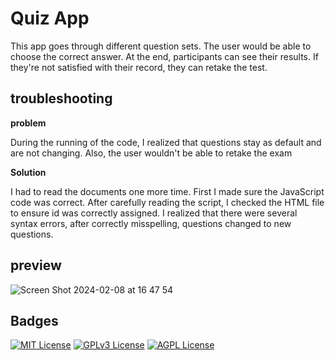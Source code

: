 
# Quiz App

This app goes through different question sets. The user would be able to choose the correct answer. At the end, participants can see their results. If they're not satisfied with their record, they can retake the test. 


## troubleshooting
**problem**

During the running of the code, I realized that questions stay as default and are not changing. Also, the user wouldn't be able to retake the exam

**Solution**

I had to read the documents one more time. First I made sure the JavaScript code was correct. After carefully reading the script, I checked the HTML file to ensure id was correctly assigned. I realized that there were several syntax errors, after correctly misspelling, questions changed to new questions.


## preview 
![Screen Shot 2024-02-08 at 16 47 54](https://github.com/Nas26/Expanding-Card/assets/80073157/f2b92475-ad47-46bb-99de-b9352756e582)



## Badges


[![MIT License](https://img.shields.io/badge/License-MIT-green.svg)](https://choosealicense.com/licenses/mit/)
[![GPLv3 License](https://img.shields.io/badge/License-GPL%20v3-yellow.svg)](https://opensource.org/licenses/)
[![AGPL License](https://img.shields.io/badge/license-AGPL-blue.svg)](http://www.gnu.org/licenses/agpl-3.0)

